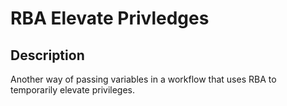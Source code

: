 # RBA Elevate Privledges

## Description

Another way of passing variables in a workflow that uses RBA to temporarily elevate privileges.
